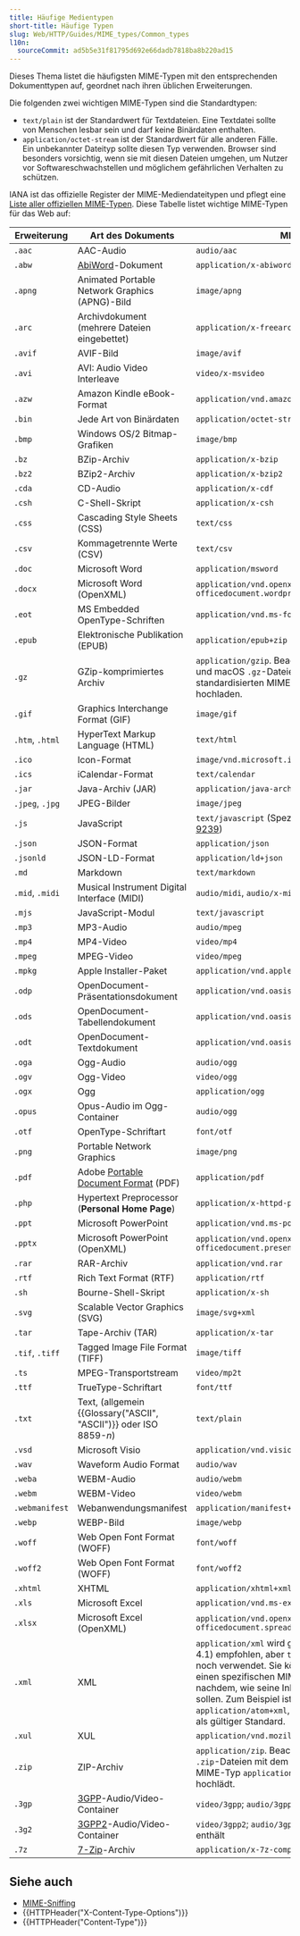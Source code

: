 ```yaml
---
title: Häufige Medientypen
short-title: Häufige Typen
slug: Web/HTTP/Guides/MIME_types/Common_types
l10n:
  sourceCommit: ad5b5e31f81795d692e66dadb7818ba8b220ad15
---
```


Dieses Thema listet die häufigsten MIME-Typen mit den entsprechenden Dokumenttypen auf, geordnet nach ihren üblichen Erweiterungen.

Die folgenden zwei wichtigen MIME-Typen sind die Standardtypen:

- `text/plain` ist der Standardwert für Textdateien. Eine Textdatei sollte von Menschen lesbar sein und darf keine Binärdaten enthalten.
- `application/octet-stream` ist der Standardwert für alle anderen Fälle. Ein unbekannter Dateityp sollte diesen Typ verwenden. Browser sind besonders vorsichtig, wenn sie mit diesen Dateien umgehen, um Nutzer vor Softwareschwachstellen und möglichem gefährlichen Verhalten zu schützen.

IANA ist das offizielle Register der MIME-Mediendateitypen und pflegt eine [Liste aller offiziellen MIME-Typen](https://www.iana.org/assignments/media-types/media-types.xhtml). Diese Tabelle listet wichtige MIME-Typen für das Web auf:

| Erweiterung     | Art des Dokuments                                                                          | MIME-Typ                                                                                                                                                                                                                                                                                                                                                                                                                 |
| --------------- | ------------------------------------------------------------------------------------------ | ------------------------------------------------------------------------------------------------------------------------------------------------------------------------------------------------------------------------------------------------------------------------------------------------------------------------------------------------------------------------------------------------------------------------ |
| `.aac`          | AAC-Audio                                                                                  | `audio/aac`                                                                                                                                                                                                                                                                                                                                                                                                              |
| `.abw`          | [AbiWord](https://en.wikipedia.org/wiki/AbiWord)-Dokument                                  | `application/x-abiword`                                                                                                                                                                                                                                                                                                                                                                                                  |
| `.apng`         | Animated Portable Network Graphics (APNG)-Bild                                             | `image/apng`                                                                                                                                                                                                                                                                                                                                                                                                             |
| `.arc`          | Archivdokument (mehrere Dateien eingebettet)                                               | `application/x-freearc`                                                                                                                                                                                                                                                                                                                                                                                                  |
| `.avif`         | AVIF-Bild                                                                                  | `image/avif`                                                                                                                                                                                                                                                                                                                                                                                                             |
| `.avi`          | AVI: Audio Video Interleave                                                                | `video/x-msvideo`                                                                                                                                                                                                                                                                                                                                                                                                        |
| `.azw`          | Amazon Kindle eBook-Format                                                                 | `application/vnd.amazon.ebook`                                                                                                                                                                                                                                                                                                                                                                                           |
| `.bin`          | Jede Art von Binärdaten                                                                    | `application/octet-stream`                                                                                                                                                                                                                                                                                                                                                                                               |
| `.bmp`          | Windows OS/2 Bitmap-Grafiken                                                               | `image/bmp`                                                                                                                                                                                                                                                                                                                                                                                                              |
| `.bz`           | BZip-Archiv                                                                                | `application/x-bzip`                                                                                                                                                                                                                                                                                                                                                                                                     |
| `.bz2`          | BZip2-Archiv                                                                               | `application/x-bzip2`                                                                                                                                                                                                                                                                                                                                                                                                    |
| `.cda`          | CD-Audio                                                                                   | `application/x-cdf`                                                                                                                                                                                                                                                                                                                                                                                                      |
| `.csh`          | C-Shell-Skript                                                                             | `application/x-csh`                                                                                                                                                                                                                                                                                                                                                                                                      |
| `.css`          | Cascading Style Sheets (CSS)                                                               | `text/css`                                                                                                                                                                                                                                                                                                                                                                                                               |
| `.csv`          | Kommagetrennte Werte (CSV)                                                                 | `text/csv`                                                                                                                                                                                                                                                                                                                                                                                                               |
| `.doc`          | Microsoft Word                                                                             | `application/msword`                                                                                                                                                                                                                                                                                                                                                                                                     |
| `.docx`         | Microsoft Word (OpenXML)                                                                   | `application/vnd.openxmlformats-officedocument.wordprocessingml.document`                                                                                                                                                                                                                                                                                                                                                |
| `.eot`          | MS Embedded OpenType-Schriften                                                             | `application/vnd.ms-fontobject`                                                                                                                                                                                                                                                                                                                                                                                          |
| `.epub`         | Elektronische Publikation (EPUB)                                                           | `application/epub+zip`                                                                                                                                                                                                                                                                                                                                                                                                   |
| `.gz`           | GZip-komprimiertes Archiv                                                                  | `application/gzip`. Beachten Sie, dass Windows und macOS `.gz`-Dateien mit dem nicht standardisierten MIME-Typ `application/x-gzip` hochladen.                                                                                                                                                                                                                                                                           |
| `.gif`          | Graphics Interchange Format (GIF)                                                          | `image/gif`                                                                                                                                                                                                                                                                                                                                                                                                              |
| `.htm`, `.html` | HyperText Markup Language (HTML)                                                           | `text/html`                                                                                                                                                                                                                                                                                                                                                                                                              |
| `.ico`          | Icon-Format                                                                                | `image/vnd.microsoft.icon`                                                                                                                                                                                                                                                                                                                                                                                               |
| `.ics`          | iCalendar-Format                                                                           | `text/calendar`                                                                                                                                                                                                                                                                                                                                                                                                          |
| `.jar`          | Java-Archiv (JAR)                                                                          | `application/java-archive`                                                                                                                                                                                                                                                                                                                                                                                               |
| `.jpeg`, `.jpg` | JPEG-Bilder                                                                                | `image/jpeg`                                                                                                                                                                                                                                                                                                                                                                                                             |
| `.js`           | JavaScript                                                                                 | `text/javascript` (Spezifikationen: [HTML](https://html.spec.whatwg.org/multipage/#scriptingLanguages) und [RFC 9239](https://www.rfc-editor.org/rfc/rfc9239))                                                                                                                                                                                                                                                           |
| `.json`         | JSON-Format                                                                                | `application/json`                                                                                                                                                                                                                                                                                                                                                                                                       |
| `.jsonld`       | JSON-LD-Format                                                                             | `application/ld+json`                                                                                                                                                                                                                                                                                                                                                                                                    |
| `.md`           | Markdown                                                                                   | `text/markdown`                                                                                                                                                                                                                                                                                                                                                                                                          |
| `.mid`, `.midi` | Musical Instrument Digital Interface (MIDI)                                                | `audio/midi`, `audio/x-midi`                                                                                                                                                                                                                                                                                                                                                                                             |
| `.mjs`          | JavaScript-Modul                                                                           | `text/javascript`                                                                                                                                                                                                                                                                                                                                                                                                        |
| `.mp3`          | MP3-Audio                                                                                  | `audio/mpeg`                                                                                                                                                                                                                                                                                                                                                                                                             |
| `.mp4`          | MP4-Video                                                                                  | `video/mp4`                                                                                                                                                                                                                                                                                                                                                                                                              |
| `.mpeg`         | MPEG-Video                                                                                 | `video/mpeg`                                                                                                                                                                                                                                                                                                                                                                                                             |
| `.mpkg`         | Apple Installer-Paket                                                                      | `application/vnd.apple.installer+xml`                                                                                                                                                                                                                                                                                                                                                                                    |
| `.odp`          | OpenDocument-Präsentationsdokument                                                         | `application/vnd.oasis.opendocument.presentation`                                                                                                                                                                                                                                                                                                                                                                        |
| `.ods`          | OpenDocument-Tabellendokument                                                              | `application/vnd.oasis.opendocument.spreadsheet`                                                                                                                                                                                                                                                                                                                                                                         |
| `.odt`          | OpenDocument-Textdokument                                                                  | `application/vnd.oasis.opendocument.text`                                                                                                                                                                                                                                                                                                                                                                                |
| `.oga`          | Ogg-Audio                                                                                  | `audio/ogg`                                                                                                                                                                                                                                                                                                                                                                                                              |
| `.ogv`          | Ogg-Video                                                                                  | `video/ogg`                                                                                                                                                                                                                                                                                                                                                                                                              |
| `.ogx`          | Ogg                                                                                        | `application/ogg`                                                                                                                                                                                                                                                                                                                                                                                                        |
| `.opus`         | Opus-Audio im Ogg-Container                                                                | `audio/ogg`                                                                                                                                                                                                                                                                                                                                                                                                              |
| `.otf`          | OpenType-Schriftart                                                                        | `font/otf`                                                                                                                                                                                                                                                                                                                                                                                                               |
| `.png`          | Portable Network Graphics                                                                  | `image/png`                                                                                                                                                                                                                                                                                                                                                                                                              |
| `.pdf`          | Adobe [Portable Document Format](https://www.adobe.com/acrobat/about-adobe-pdf.html) (PDF) | `application/pdf`                                                                                                                                                                                                                                                                                                                                                                                                        |
| `.php`          | Hypertext Preprocessor (**Personal Home Page**)                                            | `application/x-httpd-php`                                                                                                                                                                                                                                                                                                                                                                                                |
| `.ppt`          | Microsoft PowerPoint                                                                       | `application/vnd.ms-powerpoint`                                                                                                                                                                                                                                                                                                                                                                                          |
| `.pptx`         | Microsoft PowerPoint (OpenXML)                                                             | `application/vnd.openxmlformats-officedocument.presentationml.presentation`                                                                                                                                                                                                                                                                                                                                              |
| `.rar`          | RAR-Archiv                                                                                 | `application/vnd.rar`                                                                                                                                                                                                                                                                                                                                                                                                    |
| `.rtf`          | Rich Text Format (RTF)                                                                     | `application/rtf`                                                                                                                                                                                                                                                                                                                                                                                                        |
| `.sh`           | Bourne-Shell-Skript                                                                        | `application/x-sh`                                                                                                                                                                                                                                                                                                                                                                                                       |
| `.svg`          | Scalable Vector Graphics (SVG)                                                             | `image/svg+xml`                                                                                                                                                                                                                                                                                                                                                                                                          |
| `.tar`          | Tape-Archiv (TAR)                                                                          | `application/x-tar`                                                                                                                                                                                                                                                                                                                                                                                                      |
| `.tif`, `.tiff` | Tagged Image File Format (TIFF)                                                            | `image/tiff`                                                                                                                                                                                                                                                                                                                                                                                                             |
| `.ts`           | MPEG-Transportstream                                                                       | `video/mp2t`                                                                                                                                                                                                                                                                                                                                                                                                             |
| `.ttf`          | TrueType-Schriftart                                                                        | `font/ttf`                                                                                                                                                                                                                                                                                                                                                                                                               |
| `.txt`          | Text, (allgemein {{Glossary("ASCII", "ASCII")}} oder ISO 8859-_n_)                         | `text/plain`                                                                                                                                                                                                                                                                                                                                                                                                             |
| `.vsd`          | Microsoft Visio                                                                            | `application/vnd.visio`                                                                                                                                                                                                                                                                                                                                                                                                  |
| `.wav`          | Waveform Audio Format                                                                      | `audio/wav`                                                                                                                                                                                                                                                                                                                                                                                                              |
| `.weba`         | WEBM-Audio                                                                                 | `audio/webm`                                                                                                                                                                                                                                                                                                                                                                                                             |
| `.webm`         | WEBM-Video                                                                                 | `video/webm`                                                                                                                                                                                                                                                                                                                                                                                                             |
| `.webmanifest`  | Webanwendungsmanifest                                                                      | `application/manifest+json`                                                                                                                                                                                                                                                                                                                                                                                              |
| `.webp`         | WEBP-Bild                                                                                  | `image/webp`                                                                                                                                                                                                                                                                                                                                                                                                             |
| `.woff`         | Web Open Font Format (WOFF)                                                                | `font/woff`                                                                                                                                                                                                                                                                                                                                                                                                              |
| `.woff2`        | Web Open Font Format (WOFF)                                                                | `font/woff2`                                                                                                                                                                                                                                                                                                                                                                                                             |
| `.xhtml`        | XHTML                                                                                      | `application/xhtml+xml`                                                                                                                                                                                                                                                                                                                                                                                                  |
| `.xls`          | Microsoft Excel                                                                            | `application/vnd.ms-excel`                                                                                                                                                                                                                                                                                                                                                                                               |
| `.xlsx`         | Microsoft Excel (OpenXML)                                                                  | `application/vnd.openxmlformats-officedocument.spreadsheetml.sheet`                                                                                                                                                                                                                                                                                                                                                      |
| `.xml`          | XML                                                                                        | `application/xml` wird gemäß [RFC 7303](https://datatracker.ietf.org/doc/html/rfc7303#section-4.1) (Abschnitt 4.1) empfohlen, aber `text/xml` wird manchmal noch verwendet. Sie können einem `.xml`-Dateityp einen spezifischen MIME-Typ zuweisen, je nachdem, wie seine Inhalte interpretiert werden sollen. Zum Beispiel ist ein Atom-Feed `application/atom+xml`, aber `application/xml` dient als gültiger Standard. |
| `.xul`          | XUL                                                                                        | `application/vnd.mozilla.xul+xml`                                                                                                                                                                                                                                                                                                                                                                                        |
| `.zip`          | ZIP-Archiv                                                                                 | `application/zip`. Beachten Sie, dass Windows `.zip`-Dateien mit dem nicht standardisierten MIME-Typ `application/x-zip-compressed` hochlädt.                                                                                                                                                                                                                                                                            |
| `.3gp`          | [3GPP](https://en.wikipedia.org/wiki/3GP_and_3G2)-Audio/Video-Container                    | `video/3gpp`; `audio/3gpp`, wenn es kein Video enthält                                                                                                                                                                                                                                                                                                                                                                   |
| `.3g2`          | [3GPP2](https://en.wikipedia.org/wiki/3GP_and_3G2)-Audio/Video-Container                   | `video/3gpp2`; `audio/3gpp2`, wenn es kein Video enthält                                                                                                                                                                                                                                                                                                                                                                 |
| `.7z`           | [7-Zip](https://en.wikipedia.org/wiki/7-Zip)-Archiv                                        | `application/x-7z-compressed`                                                                                                                                                                                                                                                                                                                                                                                            |

## Siehe auch

- [MIME-Sniffing](/de/docs/Web/HTTP/Guides/MIME_types#mime_sniffing)
- {{HTTPHeader("X-Content-Type-Options")}}
- {{HTTPHeader("Content-Type")}}
